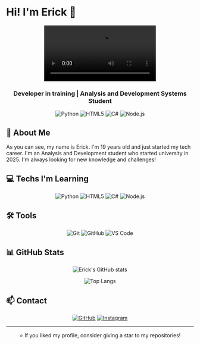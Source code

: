 # Hi! I'm Erick 👋

<div align="center">
  
![Demo](Hi-Im-Erick.mp4)

### Developer in training | Analysis and Development Systems Student

![Python](https://img.shields.io/badge/Python-3776AB?style=for-the-badge&logo=python&logoColor=white)
![HTML5](https://img.shields.io/badge/HTML5-E34F26?style=for-the-badge&logo=html5&logoColor=white)
![C#](https://img.shields.io/badge/C%23-239120?style=for-the-badge&logo=c-sharp&logoColor=white)
![Node.js](https://img.shields.io/badge/Node.js-43853D?style=for-the-badge&logo=node.js&logoColor=white)

</div>

## 🚀 About Me

As you can see, my name is Erick. I'm 19 years old and just started my tech career. I'm an Analysis and Development student who started university in 2025. I'm always looking for new knowledge and challenges!

## 💻 Techs I'm Learning

<div align="center">

![Python](https://img.shields.io/badge/-Python-3776AB?style=flat-square&logo=python&logoColor=white)
![HTML5](https://img.shields.io/badge/-HTML5-E34F26?style=flat-square&logo=html5&logoColor=white)
![C#](https://img.shields.io/badge/-C%23-239120?style=flat-square&logo=c-sharp&logoColor=white)
![Node.js](https://img.shields.io/badge/-Node.js-43853D?style=flat-square&logo=node.js&logoColor=white)

</div>

## 🛠️ Tools

<div align="center">

![Git](https://img.shields.io/badge/-Git-F05032?style=flat-square&logo=git&logoColor=white)
![GitHub](https://img.shields.io/badge/-GitHub-181717?style=flat-square&logo=github&logoColor=white)
![VS Code](https://img.shields.io/badge/-VS%20Code-007ACC?style=flat-square&logo=visual-studio-code&logoColor=white)

</div>

## 📊 GitHub Stats

<div align="center">

![Erick's GitHub stats](https://github-readme-stats.vercel.app/api?username=Eriferr&show_icons=true&theme=radical)

![Top Langs](https://github-readme-stats.vercel.app/api/top-langs/?username=Eriferr&layout=compact&theme=radical)

</div>

## 📫 Contact

<div align="center">

[![GitHub](https://img.shields.io/badge/-GitHub-181717?style=for-the-badge&logo=github&logoColor=white)](https://github.com/Eriferr)
[![Instagram](https://img.shields.io/badge/-Instagram-E4405F?style=for-the-badge&logo=instagram&logoColor=white)](https://instagram.com/eri.ferr_)

</div>

---

<div align="center">

⭐ If you liked my profile, consider giving a star to my repositories!

</div> 